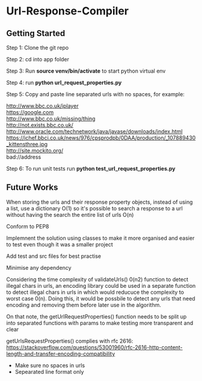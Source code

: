 # Url-Response-Compiler

<h2>Getting Started</h2>

Step 1: Clone the git repo<br /> 

Step 2: cd into app folder<br />

Step 3: Run <b>source venv/bin/activate</b> to start python virtual env<br />

Step 4: run <b>python url_request_properties.py</b><br />

Step 5:	Copy and paste line separated urls with no spaces, for example:<br />
	
http://www.bbc.co.uk/iplayer<br />
https://google.com<br />
http://www.bbc.co.uk/missing/thing<br />
http://not.exists.bbc.co.uk/<br />
http://www.oracle.com/technetwork/java/javase/downloads/index.html<br />
https://ichef.bbci.co.uk/news/976/cpsprodpb/0DAA/production/_107889430_kittensthree.jpg<br />
http://site.mockito.org/<br />
bad://address
	
Step 6: To run unit tests run <b>python test_url_request_properties.py</b>


<h2>Future Works</h2>
When storing the urls and their response property objects, instead of using a list, use a dictionary O(1) so it's possible to search a response to a url without having the search the entire list of urls O(n)

Conform to PEP8

Implemnent the solution using classes to make it more organised and easier to test even though it was a smaller project

Add test and src files for best practise

Minimise any dependency

Considering the time complexity of validateUrls() 0(n2) function to detect illegal chars in urls, an encoding library could be used in a separate function to detect illegal chars in urls in which would reducuce the complexity to worst case 0(n). Doing this, it would be possbile to detect any urls that need encoding and removing them before later use in the algorithm.

On that note, the getUrlRequestProperties() function needs to be split up into separated functions with params to make testing more transparent and clear 

getUrlsRequestProperties() complies with rfc 2616: https://stackoverflow.com/questions/53001960/rfc-2616-http-content-length-and-transfer-encoding-compatibility

- Make sure no spaces in urls
- Sepearated line format only 



